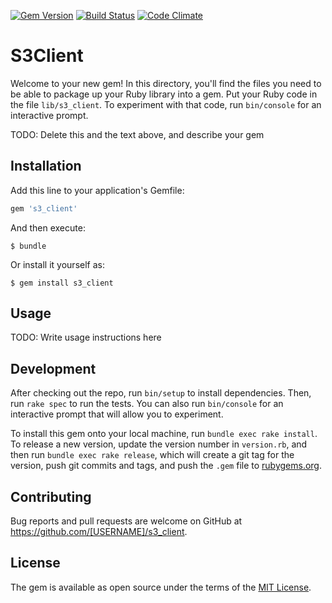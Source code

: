 [![Gem Version](https://badge.fury.io/rb/fde-s3_client.svg)](https://badge.fury.io/rb/fde-s3_client)
[![Build Status](https://travis-ci.org/fashion-data-exchange/s3_client.svg?branch=master)](https://travis-ci.org/fashion-data-exchange/s3_client)
[![Code Climate](https://codeclimate.com/github/fashion-data-exchange/s3_client/badges/gpa.svg)](https://codeclimate.com/github/fashion-data-exchange/s3_client)

# S3Client

Welcome to your new gem! In this directory, you'll find the files you need to be able to package up your Ruby library into a gem. Put your Ruby code in the file `lib/s3_client`. To experiment with that code, run `bin/console` for an interactive prompt.

TODO: Delete this and the text above, and describe your gem

## Installation

Add this line to your application's Gemfile:

```ruby
gem 's3_client'
```

And then execute:

    $ bundle

Or install it yourself as:

    $ gem install s3_client

## Usage

TODO: Write usage instructions here

## Development

After checking out the repo, run `bin/setup` to install dependencies. Then, run `rake spec` to run the tests. You can also run `bin/console` for an interactive prompt that will allow you to experiment.

To install this gem onto your local machine, run `bundle exec rake install`. To release a new version, update the version number in `version.rb`, and then run `bundle exec rake release`, which will create a git tag for the version, push git commits and tags, and push the `.gem` file to [rubygems.org](https://rubygems.org).

## Contributing

Bug reports and pull requests are welcome on GitHub at https://github.com/[USERNAME]/s3_client.

## License

The gem is available as open source under the terms of the [MIT License](http://opensource.org/licenses/MIT).
